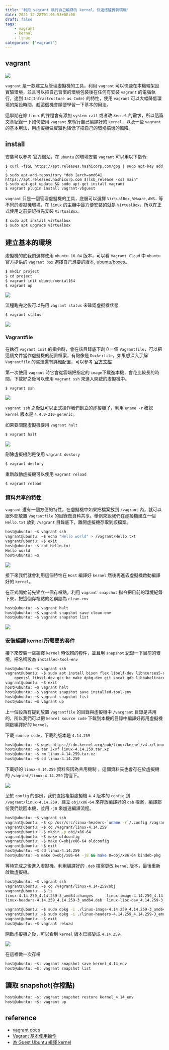 ```yaml
---
title: "利用 vagrant 執行自己編譯的 kernel，快速搭建實驗環境"
date: 2021-12-28T01:05:53+08:00
draft: false
tags: 
    - vagrant
    - kernel
    - linux
categories: ["vagrant"]
---
```


## vagrant

![](https://i.imgur.com/9aODHGc.png)


`vagrant` 是一款建立及管理虛擬機的工具，利用 `vagrant` 可以快速在本機端架設實驗環境，並且可以把自己習慣的環境包裝後在任何有安裝 `vagrant` 的電腦執行，達到 `IaC(Infrastructure as Code)` 的特性，使用 `vagrant` 可以大幅降低環境的架設時間，趁這個機會順便學習一下基本的用法。

這學期在修 `linux` 的課程會有添加 `system call` 或者改 `kernel` 的需求，所以這篇文章紀錄一下如何使用 `vagrant` 來執行自己編譯好的 `kernel`，以及一些 `vagrant` 的基本用法，用虛擬機做實驗也降低了把自己的環境搞壞的風險。

## install

安裝可以參考 [官方網站](https://www.vagrantup.com/downloads)，在 `ubuntu` 的環境安裝 `vagrant` 可以用以下指令:

```shell
$ curl -fsSL https://apt.releases.hashicorp.com/gpg | sudo apt-key add -
$ sudo apt-add-repository "deb [arch=amd64] https://apt.releases.hashicorp.com $(lsb_release -cs) main"
$ sudo apt-get update && sudo apt-get install vagrant
$ vagrant plugin install vagrant-vbguest
```

`vagrant` 只是一個管理虛擬機的工具，底層可以選擇 `VirtualBox`, `VMware`, `AWS`.. 等不同的虛擬機環境，在 `linux` 的主機中最方便安裝的就是 `VirtualBox`，所以在正式使用之前要記得先安裝 `VirtualBox`。

```bash
$ sudo apt install virtualbox
$ sudo apt upgrade virtualbox
```

## 建立基本的環境

虛擬機的底我們選擇使用 `ubuntu 16.04` 版本，可以看 `Vagrant Cloud` 中 `ubuntu` 官方提供的 `Vagrant box` 選擇自己想要的版本, [ubuntu/boxes](https://app.vagrantup.com/ubuntu)。

```bash
$ mkdir project
$ cd project
$ vagrant init ubuntu/xenial164
$ vagrant up
```

![](https://i.imgur.com/w78RVs9.png)

流程跑完之後可以先用 `vagrant status` 來確認虛擬機狀態

```bash
$ vagrant status
```

![](https://i.imgur.com/JCElGpM.png)

### Vagrantfile

在執行 `vagrant init` 的指令時，會在該目錄底下創立一個 `Vagrantfile`，可以把這個文件當作虛擬機的配置檔案，有點像是 `Dockerfile`，如果想深入了解 `Vagrantfile` 的寫法還有詳細配置，可以參考 [官方文檔](https://www.vagrantup.com/docs/vagrantfile)

第一次使用 `vagrant` 時它會從雲端把指定的 `image`下載進本機，會花比較長的時間，下載好之後可以使用 `vagrant ssh` 來進入開啟的虛擬機中。

```bash
$ vagrant ssh
```

![](https://i.imgur.com/oRUShR5.png)

`vagrant ssh` 之後就可以正式操作我們創立的虛擬機了，利用 `uname -r` 確認 `kernel` 版本是 `4.4.0-210-generic`。

如果要關閉虛擬機要用 `vagrant halt`

```bash
$ vagrant halt
```

![](https://i.imgur.com/TTkSq9Y.png)

刪除虛擬機則是使用 `vagrant destory`

```bash
$ vagrant destory
```

重新啟動虛擬機可以使用 `vagrant reload`

```bash
$ vagrant reload
```

### 資料共享的特性

`vagrant` 還有一個方便的特性，在虛擬機中如果把檔案放到 `/vagrant` 內，就可以跟外部放置 `Vagrantfile` 的目錄做資料共享。舉例來說我們在虛擬機建立一個 `Hello.txt` 放到 `/vagrant` 目錄底下，離開虛擬機存取到該檔案。

```bash
host@ubuntu: ~$ vagrant ssh
vagrant@ubuntu: ~$ echo "Hello world" > /vagrant/Hello.txt 
vagrant@ubuntu: ~$ exit
host@ubuntu: ~$ cat Hello.txt
Hello world
host@ubuntu: ~$ 
```

![](https://i.imgur.com/Wy0DaaQ.png)

接下來我們就會利用這個特性在 `Host` 編譯好 `kernel` 然後再進去虛擬機啟動編譯好的 `kernel`。

在正式開始前先建立一個存檔點，利用 `vagrant snapshot` 指令把目前的環境紀錄下來，把這個存檔點的名稱設為 `clean-env`

```bash
host@ubuntu: ~$ vagrant halt
host@ubuntu: ~$ vagrant snapshot save clean-env 
host@ubuntu: ~$ vagrant snapshot list
```

![](https://i.imgur.com/3DJg9Ee.png)

### 安裝編譯 kernel 所需要的套件

接下來安裝一些編譯 `kernel` 時依賴的套件，並且用 `snapshot` 紀錄一下目前的環境，把名稱設為 `installed-tool-env`

```bash
host@ubuntu: ~$ vagrant ssh
vagrant@ubuntu: ~$ sudo apt install bison flex libelf-dev libncurses5-dev \
    openssl libssl-dev gcc bc make dpkg-dev git socat gdb libbabeltrace-dev
vagrant@ubuntu: ~$ exit
host@ubuntu: ~$ vagrant halt
host@ubuntu: ~$ vagrant snapshot save installed-tool-env
host@ubuntu: ~$ vagrant snapshot list
host@ubuntu: ~$ vagrant up
```

上一個段落有提到放置 `Vagrantfile` 的目錄與虛擬機中 `/vargrant` 目錄是共用的，所以我們可以把 `kenrel source code` 下載到本機的目錄中編譯好再用虛擬機開啟編譯好的 `kernel`。

下載 `source code`，下載的版本是 `4.14.259`

```bash
host@ubuntu: ~$ wget https://cdn.kernel.org/pub/linux/kernel/v4.x/linux-4.14.259.tar.xz
host@ubuntu: ~$ tar Jxvf linux-4.14.259.tar.xz
host@ubuntu: ~$ rm linux-4.14.259.tar.xz
host@ubuntu: ~$ cd linux-4.14.259
```

下載好的 `linux-4.14.259` 資料夾因為共用機制 ，這個資料夾也會存在於虛擬機的 `/vagrant/linux-4.14.259`  路徑下。

![](https://i.imgur.com/3S4FK8m.png)

至於 `config` 的部份，我們直接複製虛擬機 `4.4` 版本的 `config` 到 `/vagrant/linux-4.14.259`，建立 `obj/x86-64` 來存放編譯好的 `deb` 檔案，編譯部份我們跳回本機，並用 `-j8` 來加速編譯流程。

```bash
host@ubuntu: ~$ vagrant ssh
vagrant@ubuntu: ~$ cp /usr/src/linux-headers-`uname -r`/.config /vagrant/linux-4.14.259
vagrant@ubuntu: ~$ cd /vagrant/linux-4.14.259
vagrant@ubuntu: ~$ mkdir -p obj/x86-64
vagrant@ubuntu: ~$ make oldconfig
vagrnat@ubuntu: ~$ make O=obj/x86-64 oldconfig
vagrant@ubuntu: ~$ exit
host@ubuntu: ~$ cd linux-4.14.259
host@ubuntu: ~$ make O=obj/x86-64 -j8 && make O=obj/x86-64 bindeb-pkg -j8
```

等待完成之後進入虛擬機，利用編譯好的 `.deb` 檔案更改 `kernel` 版本，最後重新啟動虛擬機。

```bash
host@ubuntu: ~$ vagrant ssh
vagrant@ubuntu: ~$ cd /vagrant/linux-4.14-259/obj
vagrant@ubuntu: ~$ ls
linux-4.14.259_4.14.259-3_amd64.changes      linux-image-4.14.259_4.14.259-3_amd64.deb  x86_64
linux-headers-4.14.259_4.14.259-3_amd64.deb  linux-libc-dev_4.14.259-3_amd64.deb

vagrant@ubuntu: ~$ sudo dpkg -i ./linux-image-4.14.259_4.14.259-3_amd64.deb
vagrant@ubuntu: ~$ sudo dpkg -i ./linux-headers-4.14.259_4.14.259-3_amd64.deb
vagrant@ubuntu: ~$ exit
host@ubuntu: ~$ vagrant reload 
```

開啟虛擬機之後，可以看到 `kernel` 版本已經變成 `4.14.259`。

![](https://i.imgur.com/52NUYEd.png)

在這裡做一次存檔

```bash
host@ubuntu: ~$: vagrant snapshot save kernel_4.14_env
host@ubuntu: ~$: vagrant snapshot list
```

## 讀取 snapshot(存檔點)

```bash
host@ubuntu: ~$: vagrant snapshot restore kernel_4.14_env
host@ubuntu: ~$: vagrant up
```

## reference 
- [vagrant docs](https://www.vagrantup.com/docs)
- [Vagrant 基本使用操作](https://blog.csdn.net/visonyuan/article/details/103866612)
- [為 Guest Ubuntu 編譯 kernel](https://www.jianshu.com/p/50a7045d293a)